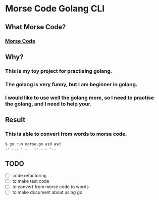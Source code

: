 # Morse Code Golang CLI

## What Morse Code?

### [Morse Code](https://en.wikipedia.org/wiki/Morse_code)

## Why?

### This is my toy project for practising golang.
### The golang is very funny, but I am beginner in golang.
### I would like to use well the golang more, so I need to practise the golang, and I need to help your.

## Result

### This is able to convert from words to morse code.
```
$ go run morse.go asd asd
.- ... -..   .- ... -..   

```
## TODO
- [ ] code refactoring
- [ ] to make test code
- [ ] to convert from morse code to words
- [ ] to make document about using go
